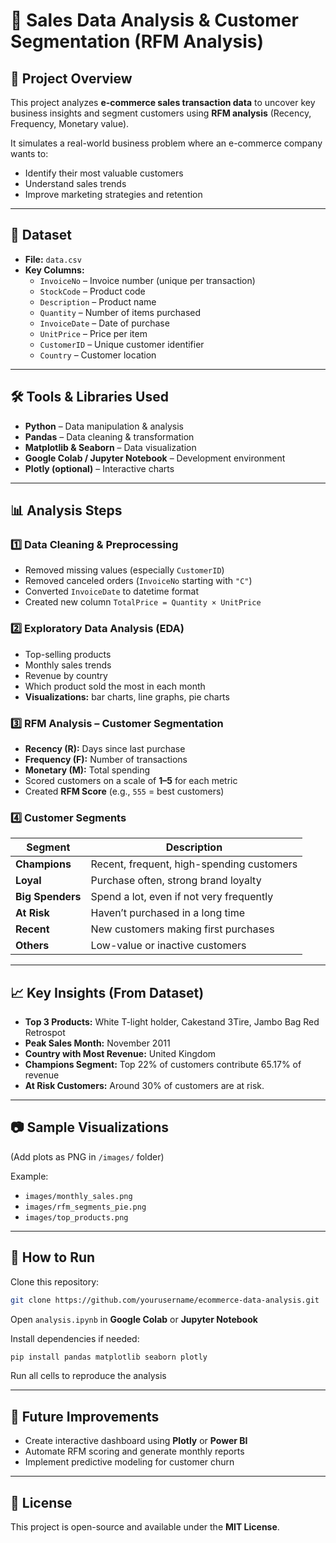 # 🛒 Sales Data Analysis & Customer Segmentation (RFM Analysis)

## 📌 Project Overview
This project analyzes **e-commerce sales transaction data** to uncover key business insights and segment customers using **RFM analysis** (Recency, Frequency, Monetary value).  

It simulates a real-world business problem where an e-commerce company wants to:
- Identify their most valuable customers  
- Understand sales trends  
- Improve marketing strategies and retention  

---

## 📂 Dataset
- **File:** `data.csv`  
- **Key Columns:**  
  - `InvoiceNo` – Invoice number (unique per transaction)  
  - `StockCode` – Product code  
  - `Description` – Product name  
  - `Quantity` – Number of items purchased  
  - `InvoiceDate` – Date of purchase  
  - `UnitPrice` – Price per item  
  - `CustomerID` – Unique customer identifier  
  - `Country` – Customer location  

---

## 🛠 Tools & Libraries Used
- **Python** – Data manipulation & analysis  
- **Pandas** – Data cleaning & transformation  
- **Matplotlib & Seaborn** – Data visualization  
- **Google Colab / Jupyter Notebook** – Development environment  
- **Plotly (optional)** – Interactive charts  

---

## 📊 Analysis Steps

### 1️⃣ Data Cleaning & Preprocessing
- Removed missing values (especially `CustomerID`)  
- Removed canceled orders (`InvoiceNo` starting with `"C"`)  
- Converted `InvoiceDate` to datetime format  
- Created new column `TotalPrice = Quantity × UnitPrice`  

### 2️⃣ Exploratory Data Analysis (EDA)
- Top-selling products  
- Monthly sales trends  
- Revenue by country  
- Which product sold the most in each month  
- **Visualizations:** bar charts, line graphs, pie charts  

### 3️⃣ RFM Analysis – Customer Segmentation
- **Recency (R):** Days since last purchase  
- **Frequency (F):** Number of transactions  
- **Monetary (M):** Total spending  
- Scored customers on a scale of **1–5** for each metric  
- Created **RFM Score** (e.g., `555` = best customers)  

### 4️⃣ Customer Segments

| Segment         | Description                                   |
|-----------------|-----------------------------------------------|
| **Champions**   | Recent, frequent, high-spending customers     |
| **Loyal**       | Purchase often, strong brand loyalty          |
| **Big Spenders**| Spend a lot, even if not very frequently      |
| **At Risk**     | Haven’t purchased in a long time              |
| **Recent**      | New customers making first purchases          |
| **Others**      | Low-value or inactive customers               |

---

## 📈 Key Insights (From Dataset)
- **Top 3 Products:** White T-light holder, Cakestand 3Tire, Jambo Bag Red Retrospot 
- **Peak Sales Month:** November 2011 
- **Country with Most Revenue:** United Kingdom  
- **Champions Segment:** Top 22% of customers contribute 65.17% of revenue  
- **At Risk Customers:** Around 30% of customers are at risk.  

---

## 📷 Sample Visualizations
(Add plots as PNG in `/images/` folder)  

Example:  
- `images/monthly_sales.png`  
- `images/rfm_segments_pie.png`  
- `images/top_products.png`  

---

## 🚀 How to Run

Clone this repository:
```bash
git clone https://github.com/yourusername/ecommerce-data-analysis.git
```

Open `analysis.ipynb` in **Google Colab** or **Jupyter Notebook**  

Install dependencies if needed:
```bash
pip install pandas matplotlib seaborn plotly
```

Run all cells to reproduce the analysis  

---

## 📌 Future Improvements
- Create interactive dashboard using **Plotly** or **Power BI**  
- Automate RFM scoring and generate monthly reports  
- Implement predictive modeling for customer churn  

---

## 📜 License
This project is open-source and available under the **MIT License**.  
